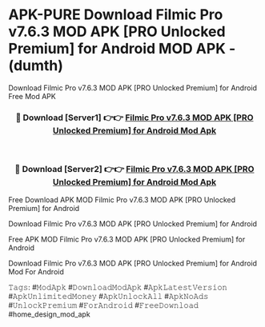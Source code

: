 # APK-PURE Download Filmic Pro v7.6.3 MOD APK [PRO Unlocked Premium] for Android MOD APK - (dumth)
Download Filmic Pro v7.6.3 MOD APK [PRO Unlocked Premium] for Android Free Mod APK

<div align="center">
<h3>🔴 Download [Server1] 👉👉 <a href="https://apk-comot.site?title=Filmic_Pro_v7.6.3_MOD_APK_[PRO_Unlocked_Premium]_for_Android">Filmic Pro v7.6.3 MOD APK [PRO Unlocked Premium] for Android Mod Apk</a></h3><br>

<h3>🔴 Download [Server2] 👉👉 <a href="https://apk-comot.site?title=Filmic_Pro_v7.6.3_MOD_APK_[PRO_Unlocked_Premium]_for_Android">Filmic Pro v7.6.3 MOD APK [PRO Unlocked Premium] for Android Mod Apk</a></h3>
</div>


Free Download APK MOD Filmic Pro v7.6.3 MOD APK [PRO Unlocked Premium] for Android

Download Filmic Pro v7.6.3 MOD APK [PRO Unlocked Premium] for Android 

Free APK MOD Filmic Pro v7.6.3 MOD APK [PRO Unlocked Premium] for Android 

Download Filmic Pro v7.6.3 MOD APK [PRO Unlocked Premium] for Android Mod For Android

𝚃𝚊𝚐𝚜: #𝙼𝚘𝚍𝙰𝚙𝚔 #𝙳𝚘𝚠𝚗𝚕𝚘𝚊𝚍𝙼𝚘𝚍𝙰𝚙𝚔 #𝙰𝚙𝚔𝙻𝚊𝚝𝚎𝚜𝚝𝚅𝚎𝚛𝚜𝚒𝚘𝚗 #𝙰𝚙𝚔𝚄𝚗𝚕𝚒𝚖𝚒𝚝𝚎𝚍𝙼𝚘𝚗𝚎𝚢 #𝙰𝚙𝚔𝚄𝚗𝚕𝚘𝚌𝚔𝙰𝚕𝚕 #𝙰𝚙𝚔𝙽𝚘𝙰𝚍𝚜 #𝚄𝚗𝚕𝚘𝚌𝚔𝙿𝚛𝚎𝚖𝚒𝚞𝚖 #𝙵𝚘𝚛𝙰𝚗𝚍𝚛𝚘𝚒𝚍 #𝙵𝚛𝚎𝚎𝙳𝚘𝚠𝚗𝚕𝚘𝚊𝚍 #home_design_mod_apk